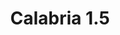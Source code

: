 ---
title: Calabria 1.5
date: 
draft: false

# descripcion
description : Argolla de plata cierre bisagra

materials: Plata 925

color: Plateado

dimensions: 1,5cm diam

code: 01-11-0493

type: "Aros"

categories: []

price: $1.380,00

price_eftvo: $1.175,00

# Images
# first image will be shown in the product page
images:
  # - image: "images/path_to_image"
  # La ubicacion de las imagenes es imagenes/Aros/Aros.Argollas/01-11-0493-calabria-1.5
  - image: "./images/aros/argollas/01-11-0493_a.JPG"
  - image: "./images/aros/argollas/01-11-0493_b.jpg"
---